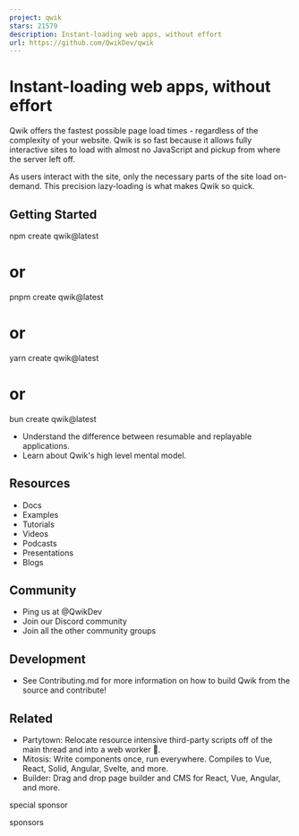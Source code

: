 ```yaml
---
project: qwik
stars: 21579
description: Instant-loading web apps, without effort
url: https://github.com/QwikDev/qwik
---
```


  

  

  
  

Instant-loading web apps, without effort
========================================

Qwik offers the fastest possible page load times - regardless of the complexity of your website. Qwik is so fast because it allows fully interactive sites to load with almost no JavaScript and pickup from where the server left off.

As users interact with the site, only the necessary parts of the site load on-demand. This precision lazy-loading is what makes Qwik so quick.

Getting Started
---------------

npm create qwik@latest
# or
pnpm create qwik@latest
# or
yarn create qwik@latest
# or
bun create qwik@latest

-   Understand the difference between resumable and replayable applications.
-   Learn about Qwik's high level mental model.

Resources
---------

-   Docs
-   Examples
-   Tutorials
-   Videos
-   Podcasts
-   Presentations
-   Blogs

Community
---------

-   Ping us at @QwikDev
-   Join our Discord community
-   Join all the other community groups

Development
-----------

-   See Contributing.md for more information on how to build Qwik from the source and contribute!

Related
-------

-   Partytown: Relocate resource intensive third-party scripts off of the main thread and into a web worker 🎉.
-   Mitosis: Write components once, run everywhere. Compiles to Vue, React, Solid, Angular, Svelte, and more.
-   Builder: Drag and drop page builder and CMS for React, Vue, Angular, and more.

  
  

special sponsor

sponsors
